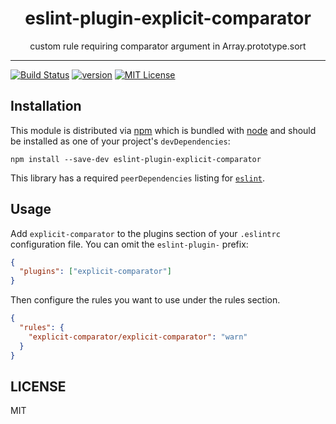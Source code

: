 <div align="center">
<h1>eslint-plugin-explicit-comparator</h1>

<p>custom rule requiring comparator argument in Array.prototype.sort</p>
</div>

---

<!-- prettier-ignore-start -->
[![Build Status][build-badge]][build]
[![version][version-badge]][package]
[![MIT License][license-badge]][license]
<!-- prettier-ignore-end -->

## Installation

This module is distributed via [npm][npm] which is bundled with [node][node] and
should be installed as one of your project's `devDependencies`:

```
npm install --save-dev eslint-plugin-explicit-comparator
```

This library has a required `peerDependencies` listing for [`eslint`][eslint].

## Usage

Add `explicit-comparator` to the plugins section of your `.eslintrc` configuration file.
You can omit the `eslint-plugin-` prefix:

```json
{
  "plugins": ["explicit-comparator"]
}
```

Then configure the rules you want to use under the rules section.

```json
{
  "rules": {
    "explicit-comparator/explicit-comparator": "warn"
  }
}
```

## LICENSE

MIT

<!-- prettier-ignore-start -->
[npm]: https://www.npmjs.com
[node]: https://nodejs.org
[build-badge]: https://img.shields.io/github/workflow/status/sam-parsons/eslint-plugin-explicit-comparator/validate?logo=github&style=flat-square
[build]: https://github.com/sam-parsons/eslint-plugin-explicit-comparator/actions?query=workflow%3Anode-ci
[coverage-badge]: https://img.shields.io/codecov/c/github/sam-parsons/eslint-plugin-explicit-comparator.svg?style=flat-square
[version-badge]: https://img.shields.io/npm/v/eslint-plugin-explicit-comparator.svg?style=flat-square
[package]: https://www.npmjs.com/package/eslint-plugin-explicit-comparator
[license-badge]: https://img.shields.io/npm/l/eslint-plugin-explicit-comparator.svg?style=flat-square
[license]: https://github.com/sam-parsons/eslint-plugin-explicit-comparator/blob/main/LICENSE

[eslint]: https://eslint.org
<!-- prettier-ignore-end -->
